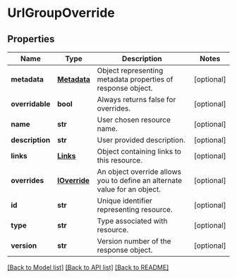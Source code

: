 # UrlGroupOverride

## Properties
Name | Type | Description | Notes
------------ | ------------- | ------------- | -------------
**metadata** | [**Metadata**](Metadata.md) | Object representing metadata properties of response object. | [optional] 
**overridable** | **bool** | Always returns false for overrides. | [optional] 
**name** | **str** | User chosen resource name. | [optional] 
**description** | **str** | User provided description. | [optional] 
**links** | [**Links**](Links.md) | Object containing links to this resource. | [optional] 
**overrides** | [**IOverride**](IOverride.md) | An object override allows you to define an alternate value for an object. | [optional] 
**id** | **str** | Unique identifier representing resource. | [optional] 
**type** | **str** | Type associated with resource. | [optional] 
**version** | **str** | Version number of the response object. | [optional] 

[[Back to Model list]](../README.md#documentation-for-models) [[Back to API list]](../README.md#documentation-for-api-endpoints) [[Back to README]](../README.md)


